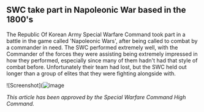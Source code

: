## SWC take part in Napoleonic War based in the 1800's
The Republic Of Korean Army Special Warfare Command took part in a battle in the game called 'Napoleonic Wars', after being called to combat by a commander in need. The SWC performed extremely well, with the Commander of the forces they were assisting being extremely impressed in how they performed, especially since many of them hadn't had that style of combat before. Unfortunately their team had lost, but the SWC held out longer than a group of elites that they were fighting alongside with.

![Screenshot](![image](https://user-images.githubusercontent.com/119078441/204648329-a04e47e2-6657-460e-a539-0b4de7f803f1.png)

*This article has been approved by the Special Warfare Command High Command.*
